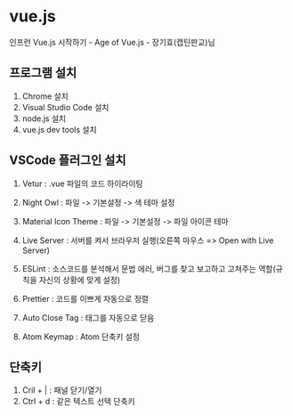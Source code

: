 # vue.js

인프런 Vue.js 시작하기 - Age of Vue.js - 장기효(캡틴판교)님

## 프로그램 설치
1. Chrome 설치
2. Visual Studio Code 설치
3. node.js 설치
4. vue.js dev tools 설치

## VSCode 플러그인 설치
1. Vetur : .vue 파일의 코드 하이라이팅

2. Night Owl : 파일 -> 기본설정 -> 색 테마 설정

3. Material Icon Theme : 파일 -> 기본설정 -> 파일 아이콘 테마

4. Live Server : 서버를 켜서 브라우저 실행(오른쪽 마우스 => Open with Live Server)

5. ESLint : 소스코드를 분석해서 문법 에러, 버그를 찾고 보고하고 고쳐주는 역할(규칙을 자신의 상황에 맞게 설정)

6. Prettier : 코드를 이쁘게 자동으로 정렬

7. Auto Close Tag : 태그를 자동으로 닫음

8. Atom Keymap : Atom 단축키 설정


## 단축키
1. Cril + | : 패널 닫기/열기
2. Ctrl + d : 같은 텍스트 선택 단축키
